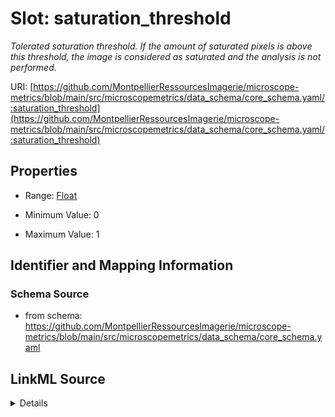 # Slot: saturation_threshold


_Tolerated saturation threshold. If the amount of saturated pixels is above this threshold,  the image is considered as saturated and the analysis is not performed._



URI: [https://github.com/MontpellierRessourcesImagerie/microscope-metrics/blob/main/src/microscopemetrics/data_schema/core_schema.yaml/:saturation_threshold](https://github.com/MontpellierRessourcesImagerie/microscope-metrics/blob/main/src/microscopemetrics/data_schema/core_schema.yaml/:saturation_threshold)



<!-- no inheritance hierarchy -->







## Properties

* Range: [Float](Float.md)

* Minimum Value: 0

* Maximum Value: 1





## Identifier and Mapping Information







### Schema Source


* from schema: https://github.com/MontpellierRessourcesImagerie/microscope-metrics/blob/main/src/microscopemetrics/data_schema/core_schema.yaml




## LinkML Source

<details>
```yaml
name: saturation_threshold
description: Tolerated saturation threshold. If the amount of saturated pixels is
  above this threshold,  the image is considered as saturated and the analysis is
  not performed.
from_schema: https://github.com/MontpellierRessourcesImagerie/microscope-metrics/blob/main/src/microscopemetrics/data_schema/core_schema.yaml
rank: 1000
multivalued: false
ifabsent: float(0.01)
alias: saturation_threshold
range: float
minimum_value: 0
maximum_value: 1

```
</details>